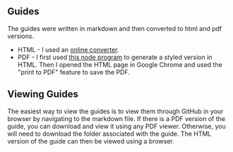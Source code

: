 ## Guides
The guides were written in markdown and then converted to html and 
pdf versions. 

* HTML - I used an [online converter](https://markdowntohtml.com/).
* PDF - I first used [this node program](https://github.com/mixu/markdown-styles)
to generate a styled version in HTML. Then I opened
the HTML page in Google Chrome and used the "print to PDF" feature to
save the PDF.

## Viewing Guides
The easiest way to view the guides is to view them through GitHub in your
browser by navigating to the markdown file. If there is a PDF version of the 
guide, you can download and view it using any PDF viewer. Otherwise,
you will need to download the folder associated with the guide. The
HTML version of the guide can then be viewed using a browser.